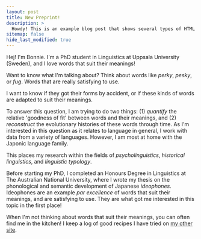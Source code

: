 ```yaml
---
layout: post
title: New Preprint!
description: >
  Howdy! This is an example blog post that shows several types of HTML content supported in this theme.
sitemap: false
hide_last_modified: true
---
```


<!--author-->

Hej! I'm Bonnie. I'm a PhD student in Linguistics at Uppsala University (Sweden), and I love words that suit their meanings! 

Want to know what I'm talking about? Think about words like *perky*, *pesky*, or *fug*. Words that are really satisfying to use.

I want to know if they got their forms by accident, or if these kinds of words are adapted to suit their meanings. 

To answer this question, I am trying to do two things: (1) *quantify* the relative 'goodness of fit' between words and their meanings, and (2) *reconstruct* the evolutionary histories of these words through time. As I'm interested in this question as it relates to language in general, I work with data from a variety of languages. However, I am most at home with the Japonic language family.

This places my research within the fields of *psycholinguistics*, *historical linguistics*, and *linguistic typology*.

Before starting my PhD, I completed an Honours Degree in Linguistics at The Australian National University, where I wrote my thesis on the phonological and semantic development of Japanese *ideophones*. Ideophones are an example *par excellence* of words that suit their meanings, and are satisfying to use. They are what got me interested in this topic in the first place!

When I'm not thinking about words that suit their meanings, you can often find me in the kitchen! I keep a log of good recipes I have tried on [my other site](https://www.honestcookingblog.com/).  

